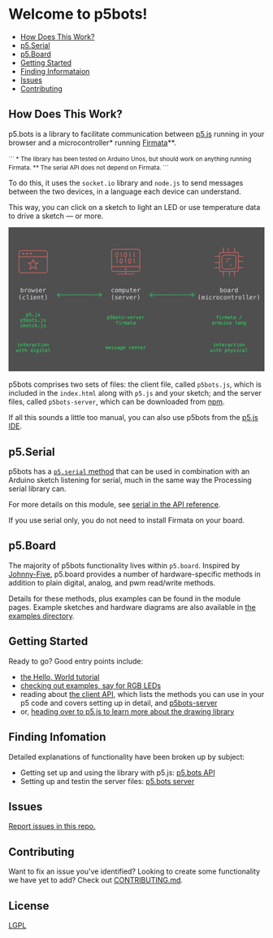 # Welcome to p5bots!

* [How Does This Work?](#how-does-this-work)
* [p5.Serial](#p5serial)
* [p5.Board](#p5board)
* [Getting Started](#getting-started)
* [Finding Informataion](#finding-information)  
* [Issues](#issues)
* [Contributing](#contributing)


## How Does This Work?

p5.bots is a library to facilitate communication between [p5.js](http://p5js.org/) running in your browser and a microcontroller* running [Firmata](https://github.com/firmata/arduino)**.

<small>
```
* The library has been tested on Arduino Unos, but should work on anything running Firmata.  
** The serial API does not depend on Firmata.
```
</small>

To do this, it uses the `socket.io` library and `node.js` to send messages between the two devices, in a language each device can understand.

This way, you can click on a sketch to light an LED or use temperature data to drive a sketch — or more.

![diagram of client, server, and microcontroller](img/how-it-works.png)

p5bots comprises two sets of files: the client file, called `p5bots.js`, which is included in the `index.html` along with `p5.js` and your sketch; and the server files, called `p5bots-server`, which can be downloaded from [npm](https://www.npmjs.com/package/p5bots-server).

If all this sounds a little too manual, you can also use p5bots from the [p5.js IDE](https://github.com/processing/p5.js-editor).

## p5.Serial
p5bots has a [`p5.serial` method](src/client/README.md#serial) that can be used in combination with an Arduino sketch listening for serial, much in the same way the Processing serial library can.

For more details on this module, see [serial in the API reference](src/client/README.md#serial).

If you use serial only, you do not need to install Firmata on your board.

## p5.Board
The majority of p5bots functionality lives within `p5.board`. Inspired by [Johnny-Five](http://johnny-five.io/), p5.board provides a number of hardware-specific methods in addition to plain digital, analog, and pwm read/write methods.

Details for these methods, plus examples can be found in the module pages. Example sketches and hardware diagrams are also available in [the examples directory](examples).

## Getting Started
Ready to go? Good entry points include:
* [the Hello, World tutorial](examples/HelloWorld.md)
* [checking out examples, say for RGB LEDs](https://github.com/sarahgp/p5bots/tree/master/examples#rgb-write)
* reading about [the client API](src/client/README.md), which lists the methods you can use in your p5 code and covers setting up in detail, and [p5bots-server](https://github.com/sarahgp/p5bots/tree/master/src/p5bots-server)
* or, [heading over to p5.js to learn more about the drawing library](http://p5js.org/)

## Finding Infomation
Detailed explanations of functionality have been broken up by subject:
  - Getting set up and using the library with p5.js: [p5.bots API](src/client/README.md)  
  - Setting up and testin the server files: [p5.bots server](src/p5bots-server/)

## Issues
[Report issues in this repo.](https://github.com/sarahgp/p5bots/issues)

## Contributing
Want to fix an issue you've identified? Looking to create some functionality we have yet to add? Check out  [CONTRIBUTING.md](https://github.com/sarahgp/p5bots/blob/master/CONTRIBUTING.md).

## License
[LGPL](license.txt)
